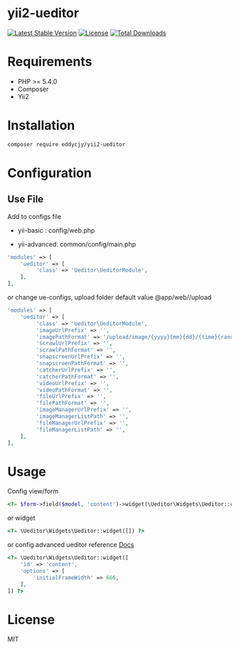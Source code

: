 # yii2-ueditor

[![Latest Stable Version](https://poser.pugx.org/EDDYCJY/yii2-ueditor/v/stable)](https://packagist.org/packages/eddycjy/yii2-ueditor)
[![License](https://poser.pugx.org/EDDYCJY/yii2-ueditor/license)](https://packagist.org/packages/eddycjy/yii2-ueditor)
[![Total Downloads](https://poser.pugx.org/EDDYCJY/yii2-ueditor/downloads)](https://packagist.org/packages/eddycjy/yii2-ueditor)

# Requirements

- PHP >= 5.4.0
- Composer
- Yii2

# Installation

``` sh
composer require eddycjy/yii2-ueditor
```

# Configuration

## Use File

Add to configs file 

- yii-basic : config/web.php 

- yii-advanced: common/config/main.php

``` php
'modules' => [
    'ueditor' => [
         'class' => 'Ueditor\UeditorModule',
    ],
],

```

or change ue-configs, upload folder default value @app/web//upload

``` php
'modules' => [
    'ueditor' => [
         'class' => 'Ueditor\UeditorModule',
         'imageUrlPrefix' => '',
         'imagePathFormat' => '/upload/image/{yyyy}{mm}{dd}/{time}{rand:6}',
         'scrawlUrlPrefix' => '',
         'scrawlPathFormat' => '',
         'snapscreenUrlPrefix' => '',
         'snapscreenPathFormat' => '',
         'catcherUrlPrefix' => '',
         'catcherPathFormat' => '',
         'videoUrlPrefix' => '',
         'videoPathFormat' => '',
         'fileUrlPrefix' => '',
         'filePathFormat' => '',
         'imageManagerUrlPrefix' => '',
         'imageManagerListPath' => '',
         'fileManagerUrlPrefix' => '',
         'fileManagerListPath' => '',
    ],
],
```



# Usage

Config view/form

``` php
<?= $form->field($model, 'content')->widget(\Ueditor\Widgets\Ueditor::className()) ?>
```

or widget

``` php
<?= \Ueditor\Widgets\Ueditor::widget([]) ?>
```

or config advanced ueditor reference [Docs](http://fex.baidu.com/ueditor/#start-config)

``` php
<?= \Ueditor\Widgets\Ueditor::widget([
    'id' => 'content',
    'options' => [
        'initialFrameWidth' => 666,
    ],
]) ?>
```

# License

MIT